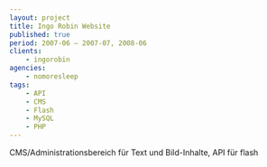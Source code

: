 ```yaml
---
layout: project
title: Ingo Robin Website
published: true
period: 2007-06 – 2007-07, 2008-06
clients:
    - ingorobin
agencies:
    - nomoresleep
tags:
    - API
    - CMS
    - Flash
    - MySQL
    - PHP
---
```

CMS/Administrationsbereich für Text und Bild-Inhalte, API für flash
